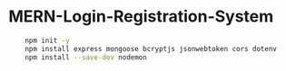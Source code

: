 # MERN-Login-Registration-System

```bash
    npm init -y
    npm install express mongoose bcryptjs jsonwebtoken cors dotenv
    npm install --save-dev nodemon
```
